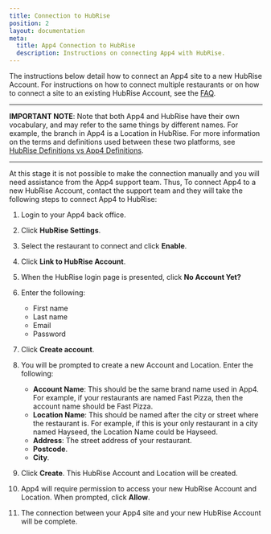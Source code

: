 ```yaml
---
title: Connection to HubRise
position: 2
layout: documentation
meta:
  title: App4 Connection to HubRise
  description: Instructions on connecting App4 with HubRise.
---
```


The instructions below detail how to connect an App4 site to a new HubRise Account.  For instructions on how to connect multiple restaurants or on how to connect a site to an existing HubRise Account, see the [FAQ](/apps/app4/faqs).

---

**IMPORTANT NOTE**: Note that both App4 and HubRise have their own vocabulary, and may refer to the same things by different names.  For example, the branch in App4 is a Location in HubRise.  For more information on the terms and definitions used between these two platforms, see [HubRise Definitions vs App4 Definitions](/apps/app4/app4-terms).

---

At this stage it is not possible to make the connection manually and you will need assistance from the App4 support team. Thus, To connect App4 to a new HubRise Account, contact the support team and they will take the following steps to connect App4 to HubRise:

1. Login to your App4 back office.
1. Click **HubRise Settings**.
1. Select the restaurant to connect and click **Enable**.
1. Click **Link to HubRise Account**.
1. When the HubRise login page is presented, click **No Account Yet?**
1. Enter the following:
 
    - First name
    - Last name
    - Email
    - Password

1. Click **Create account**.
1. You will be prompted to create a new Account and Location. Enter the following:

    - **Account Name**: This should be the same brand name used in App4. For example, if your restaurants are named Fast Pizza, then the account name should be Fast Pizza.
    - **Location Name**: This should be named after the city or street where the restaurant is. For example, if this is your only restaurant in a city named Hayseed, the Location Name could be Hayseed.
    - **Address**: The street address of your restaurant.
    - **Postcode**.
    - **City**.

1. Click **Create**. This HubRise Account and Location will be created.
1. App4 will require permission to access your new HubRise Account and Location. When prompted, click **Allow**.
1. The connection between your App4 site and your new HubRise Account will be complete. 
